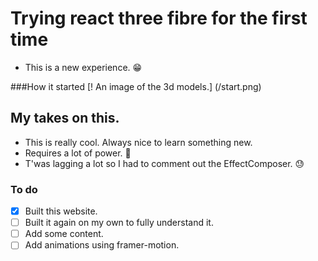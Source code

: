 # Trying react three fibre for the first time
- This is a new experience. 😁

###How it started
[! An image of the 3d models.] (/start.png)

## My takes on this.
- This is really cool. Always nice to learn something new.
- Requires a lot of power. 🚀
- T'was lagging a lot so I had to comment out the EffectComposer. 😓

### To do
- [x] Built this website.
- [ ] Built it again on my own to fully understand it.
- [ ] Add some content.
- [ ] Add animations using framer-motion.
